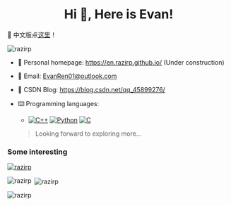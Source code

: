 <h1 align="center">Hi 👋, Here is Evan!</h1>

📖 中文版点[这里](README.md)！

<p align="left"> <img src="https://komarev.com/ghpvc/?username=razirp&label=Profile%20views&color=0e75b6&style=flat" alt="razirp" /> </p>

- 🔗 Personal homepage: https://en.razirp.github.io/ (Under construction)

- 📧 Email: EvanRen01@outlook.com

- 📝 CSDN Blog: https://blog.csdn.net/qq_45899276/

- ⌨️ Programming languages:
    
    - [![C++](https://img.shields.io/badge/C%2B%2B-%2300599C.svg?style=flat-square&logo=C%2B%2B&logoColor=white)](https://isocpp.org/) [![Python](https://img.shields.io/badge/Python-%233776AB.svg?style=flat-square&logo=Python&logoColor=white)](https://www.python.org/) [![C](https://img.shields.io/badge/C-%2300599C.svg?style=flat-square&logo=C&logoColor=white)](https://en.wikipedia.org/wiki/C_(programming_language)) 

    > Looking forward to exploring more...

### Some interesting

<p align="left"> <a href="https://github.com/ryo-ma/github-profile-trophy"><img src="https://github-profile-trophy.vercel.app/?username=razirp&no-bg=true" alt="razirp" /></a> </p>

<p><img align="left" src="https://github-readme-stats.vercel.app/api/top-langs?username=razirp&show_icons=true&locale=en&layout=compact&theme=transparent" alt="razirp" /></p>

<p>&nbsp;<img align="center" src="https://github-readme-stats.vercel.app/api?username=razirp&show_icons=true&locale=en&theme=transparent" alt="razirp" /></p>

<p><img align="center" src="https://github-readme-streak-stats.herokuapp.com/?user=razirp&theme=transparent&locale=en" alt="razirp" /></p>
